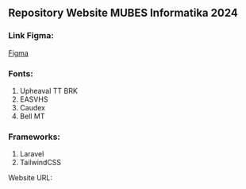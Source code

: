 ## **Repository Website MUBES Informatika 2024**

### **Link Figma:**
[Figma](https://www.figma.com/design/VgkaqMaIDDh2IdytyGy1Gk/Website-MUBES-2024?node-id=0-1&t=fv5I9m3xOcn4Hpp4-1)

### **Fonts:**
1. Upheaval TT BRK
2. EASVHS
3. Caudex
4. Bell MT

### **Frameworks:**
1. Laravel
2. TailwindCSS

Website URL: 